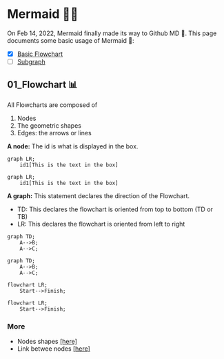# Mermaid 🧜‍♀️
On Feb 14, 2022, Mermaid finally made its way to Github MD 👏. This page documents some basic usage of Mermaid 📝: 
- [x] [Basic Flowchart](https://mermaid-js.github.io/mermaid/#/./flowchart?id=flowcharts-basic-syntax)
- [ ] [Subgraph](https://mermaid-js.github.io/mermaid/#/./flowchart?id=subgraphs)

## 01_Flowchart 📊
All Flowcharts are composed of 
1. Nodes
2. The geometric shapes
3. Edges: the arrows or lines

**A node:** The id is what is displayed in the box.
```
graph LR;
    id1[This is the text in the box]
```

```mermaid
graph LR;
    id1[This is the text in the box]
```

**A graph:** This statement declares the direction of the Flowchart.
- TD: This declares the flowchart is oriented from top to bottom (TD or TB)
- LR: This declares the flowchart is oriented from left to right

```
graph TD;
    A-->B;
    A-->C;
```

```mermaid
graph TD;
    A-->B;
    A-->C;
```

```
flowchart LR;
    Start-->Finish;
```

```mermaid
flowchart LR;
    Start-->Finish;
```

### More
- Nodes shapes [[here]](https://mermaid-js.github.io/mermaid/#/./flowchart?id=node-shapes)
- Link betwee nodes [[here]](https://mermaid-js.github.io/mermaid/#/./flowchart?id=links-between-nodes)
